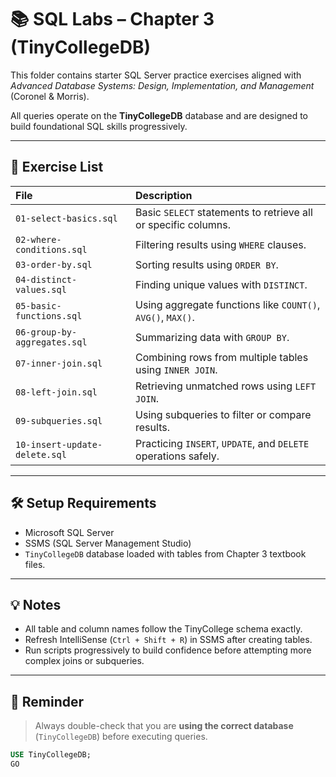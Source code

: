 # 📚 SQL Labs – Chapter 3 (TinyCollegeDB)

This folder contains starter SQL Server practice exercises aligned with *Advanced Database Systems: Design, Implementation, and Management* (Coronel & Morris).

All queries operate on the **TinyCollegeDB** database and are designed to build foundational SQL skills progressively.

---

## 🧪 Exercise List

| File | Description |
|:-----|:------------|
| `01-select-basics.sql` | Basic `SELECT` statements to retrieve all or specific columns. |
| `02-where-conditions.sql` | Filtering results using `WHERE` clauses. |
| `03-order-by.sql` | Sorting results using `ORDER BY`. |
| `04-distinct-values.sql` | Finding unique values with `DISTINCT`. |
| `05-basic-functions.sql` | Using aggregate functions like `COUNT()`, `AVG()`, `MAX()`. |
| `06-group-by-aggregates.sql` | Summarizing data with `GROUP BY`. |
| `07-inner-join.sql` | Combining rows from multiple tables using `INNER JOIN`. |
| `08-left-join.sql` | Retrieving unmatched rows using `LEFT JOIN`. |
| `09-subqueries.sql` | Using subqueries to filter or compare results. |
| `10-insert-update-delete.sql` | Practicing `INSERT`, `UPDATE`, and `DELETE` operations safely. |

---

## 🛠 Setup Requirements

- Microsoft SQL Server
- SSMS (SQL Server Management Studio)
- `TinyCollegeDB` database loaded with tables from Chapter 3 textbook files.

---

## 💡 Notes

- All table and column names follow the TinyCollege schema exactly.
- Refresh IntelliSense (`Ctrl + Shift + R`) in SSMS after creating tables.
- Run scripts progressively to build confidence before attempting more complex joins or subqueries.

---

## 📌 Reminder

> Always double-check that you are **using the correct database** (`TinyCollegeDB`) before executing queries.

```sql
USE TinyCollegeDB;
GO